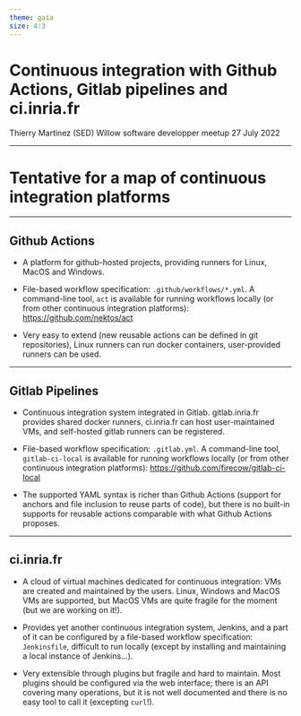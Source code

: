 ```yaml
---
theme: gaia
size: 4:3
---
```


# Continuous integration with Github Actions, Gitlab pipelines and ci.inria.fr

Thierry Martinez (SED)
Willow software developper meetup
27 July 2022

---

# Tentative for a map of continuous integration platforms

---

## Github Actions

- A platform for github-hosted projects, providing runners for Linux,
  MacOS and Windows.

- File-based workflow specification: `.github/workflows/*.yml`.
  A command-line tool, `act` is available for running workflows
  locally (or from other continuous integration platforms):
  https://github.com/nektos/act

- Very easy to extend (new reusable actions can be defined in git
  repositories), Linux runners can run docker containers,
  user-provided runners can be used.

---

## Gitlab Pipelines

- Continuous integration system integrated in Gitlab. gitlab.inria.fr
  provides shared docker runners, ci.inria.fr can host user-maintained VMs,
  and self-hosted gitlab runners can be registered.

- File-based workflow specification: `.gitlab.yml`.  A command-line
  tool, `gitlab-ci-local` is available for running workflows locally
  (or from other continuous integration platforms):
  https://github.com/firecow/gitlab-ci-local

- The supported YAML syntax is richer than Github Actions (support for
  anchors and file inclusion to reuse parts of code), but there is no
  built-in supports for reusable actions comparable with what Github
  Actions proposes.

---

## ci.inria.fr

- A cloud of virtual machines dedicated for continuous integration:
  VMs are created and maintained by the users.  Linux, Windows and
  MacOS VMs are supported, but MacOS VMs are quite fragile for the
  moment (but we are working on it!).
  
- Provides yet another continuous integration system, Jenkins, and a
  part of it can be configured by a file-based workflow specification:
  `Jenkinsfile`, difficult to run locally (except by installing and
  maintaining a local instance of Jenkins...).
  
- Very extensible through plugins but fragile and hard to
  maintain. Most plugins should be configured via the web interface;
  there is an API covering many operations, but it is not well
  documented and there is no easy tool to call it (excepting `curl`!).
